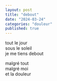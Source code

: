 ```yaml
---
layout: post
title: "debout"
date: "2024-03-24"
categories: "douleur"
published: true
---
```


tout le jour  
sous le soleil  
je me tiens debout  

malgré tout  
malgré moi  
et la douleur  
